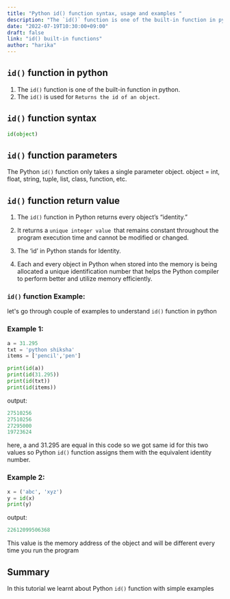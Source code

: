 ```yaml
---
title: "Python id() function syntax, usage and examples "
description: "The `id()` function is one of the built-in function in python"
date: "2022-07-19T10:30:00+09:00"
draft: false
link: "id() built-in functions"
author: "harika"
---
```


## `id()` function in python

1. The `id()` function is one of the built-in function in python.
2. The `id()` is used for `Returns the id of an object`.

## `id()` function syntax

```python
id(object)
```
## `id()` function parameters

The Python `id()` function only takes a single parameter object.
object = int, float, string, tuple, list, class, function, etc.

## `id()` function return value

1. The `id()` function in Python returns every object’s “identity.” 

2. It returns a `unique integer value `that remains constant throughout the program execution time and cannot be modified or changed.

3. The ‘id’ in Python stands for Identity. 

4. Each and every object in Python when stored into the memory is being allocated a unique identification number that helps the Python compiler to perform better and utilize memory efficiently.

### `id()` function Example:

let's go through couple of examples to understand `id()` function in python

### Example 1:

```python
a = 31.295
txt = 'python shiksha'
items = ['pencil','pen']

print(id(a))
print(id(31.295))
print(id(txt))
print(id(items))
```
output:

```python
27510256
27510256
27295000
19723624
```
here, a and 31.295 are equal in this code so we got same id for this two  values so Python `id()` function assigns them with the equivalent identity number.

### Example 2:

```python
x = ('abc', 'xyz')
y = id(x)
print(y)
```
output:

```python
22612099506368
```
This value is the memory address of the object and will be different every time you run the program

## Summary
In this tutorial we learnt about Python `id()` function with simple examples